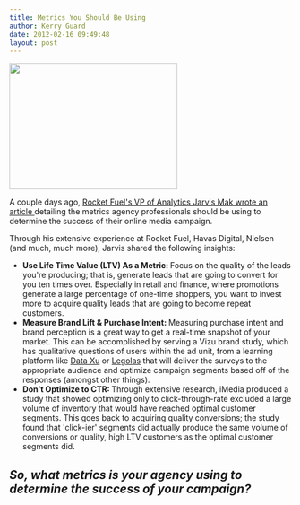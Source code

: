 ```yaml
---
title: Metrics You Should Be Using
author: Kerry Guard
date: 2012-02-16 09:49:48
layout: post
---
```

<img class="alignleft size-medium wp-image-598" title="metrics" src="http://mkgmediagroup.com/wp-content/uploads/2012/02/metrics1-300x225.jpg" alt="" width="300" height="225" />

A couple days ago, <a href="http://www.imediaconnection.com/article_full.aspx?id=30946" target="_blank">Rocket Fuel's VP of Analytics Jarvis Mak wrote an article </a>detailing the metrics agency professionals should be using to determine the success of their online media campaign.

Through his extensive experience at Rocket Fuel, Havas Digital, Nielsen (and much, much more), Jarvis shared the following insights:
<ul>
	<li><strong>Use Life Time Value (LTV) As a Metric: </strong>Focus on the quality of the leads you're producing; that is, generate leads that are going to convert for you ten times over. Especially in retail and finance, where promotions generate a large percentage of one-time shoppers, you want to invest more to acquire quality leads that are going to become repeat customers.</li>
	<li><strong>Measure Brand Lift &amp; Purchase Intent: </strong>Measuring purchase intent and brand perception is a great way to get a real-time snapshot of your market. This can be accomplished by serving a Vizu brand study, which has qualitative questions of users within the ad unit, from a learning platform like <a href="http://dataxu.com" target="_blank">Data Xu</a> or <a href="http://www.legolas-media.com/" target="_blank">Legolas</a> that will deliver the surveys to the appropriate audience and optimize campaign segments based off of the responses (amongst other things).</li>
	<li><strong>Don't Optimize to CTR: </strong>Through extensive research, iMedia produced a study that showed optimizing only to click-through-rate excluded a large volume of inventory that would have reached optimal customer segments. This goes back to acquiring quality conversions; the study found that 'click-ier' segments did actually produce the same volume of conversions or quality, high LTV customers as the optimal customer segments did.</li>
</ul>
<h2><em>So, what metrics is your agency using to determine the success of your campaign?</em></h2>
